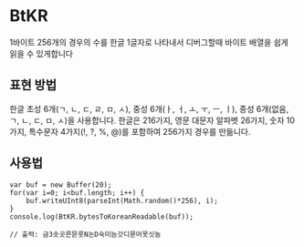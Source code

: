 # BtKR
1바이트 256개의 경우의 수를 한글 1글자로 나타내서 디버그할때 바이트 배열을 쉽게 읽을 수 있게합니다

## 표현 방법
한글 초성 6개(ㄱ, ㄴ, ㄷ, ㄹ, ㅁ, ㅅ), 중성 6개(ㅏ, ㅓ, ㅗ, ㅜ, ㅡ, ㅣ), 종성 6개(없음, ㄱ, ㄴ, ㄷ, ㅁ, ㅅ)을 사용합니다.
한글은 216가지, 영문 대문자 알파벳 26가지, 숫자 10가지, 특수문자 4가지(!, ?, %, @)를 포함하여 256가지 경우를 만듦니다.

## 사용법
```
var buf = new Buffer(20);
for(var i=0; i<buf.length; i++) {
    buf.writeUInt8(parseInt(Math.random()*256), i);
}
console.log(BtKR.bytesToKoreanReadable(buf));

// 출력: 금3솟곳른믇룻N논D숙미늠갓디몯머못싯놈
```
